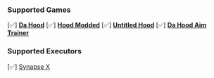 ### Supported Games
[✅] [**Da Hood**](https://www.roblox.com/games/2788229376/Da-Hood)
[✅] [**Hood Modded**](https://www.roblox.com/games/5602055394/Hood-Modded)
[✅] [**Untitled Hood**](https://www.roblox.com/games/9183932460/Untitled-Hood)
[✅] [**Da Hood Aim Trainer**](https://www.roblox.com/games/9824221333/UPDATE-Da-Hood-Aim-Trainer)

### Supported Executors
[✅] [Synapse X](https://x.synapse.to/)
